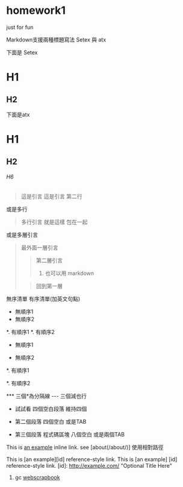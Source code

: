 # homework1
just for fun

Markdown支援兩種標題寫法 Setex 與 atx

下面是 Setex

H1
====


H2
----



下面是atx

# H1
## H2

###### H6




>這是引言
>這是引言 第二行

或是多行

> 多行引言
  就是這樣
  包在一起
  
  
或是多層引言

> 最外面一層引言
>
>>第二層引言
>>1. 也可以用 markdown
>
>>回到第一層


無序清單
有序清單(加英文句點)

* 無順序1
* 無順序2

*. 有順序1
*. 有順序2



* 無順序1

* 無順序2


*. 有順序1

*. 有順序2

*** 三個*為分隔線
--- 三個減也行

* 試試看
    四個空白段落
    維持四個
    
* 第二個段落
    四個空白
    或是TAB
    
* 第三個段落
    程式碼區塊
        八個空白
        或是兩個TAB



This is [an example](http://example.com/ "Title") inline link.
see [about(/about/)] 使用相對路徑

This is [an example][id] reference-style link.
This is [an example] [id] reference-style link.
[id]: http://example.com/  "Optional Title Here"


1. gc [webscrapbook](https://pypi.org/project/webscrapbook/ "webscrapbook") 
